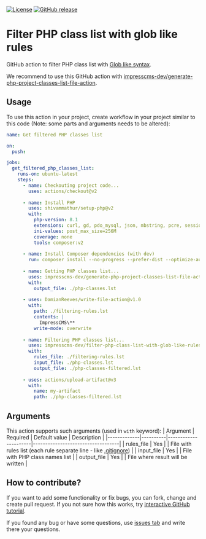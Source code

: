 [![License](https://img.shields.io/github/license/impresscms-dev/filter-php-class-list-with-glob-like-rules-action.svg)](LICENSE)
[![GitHub release](https://img.shields.io/github/release/impresscms-dev/filter-php-class-list-with-glob-like-rules-action.svg)](https://github.com/impresscms-dev/filter-php-class-list-with-glob-like-rules-action/releases)

# Filter PHP class list with glob like rules

GitHub action to filter PHP class list with [Glob like syntax](https://en.wikipedia.org/wiki/Glob_(programming)).

We recommend to use this GitHub action with [impresscms-dev/generate-php-project-classes-list-file-action](https://github.com/impresscms-dev/generate-php-project-classes-list-file-action).

## Usage

To use this action in your project, create workflow in your project similar to this code (Note: some parts and arguments needs to be altered):
```yaml
name: Get filtered PHP classes list

on:
  push:

jobs:
  get_filtered_php_classes_list:
    runs-on: ubuntu-latest
    steps:
      - name: Checkouting project code...
        uses: actions/checkout@v2
        
      - name: Install PHP
        uses: shivammathur/setup-php@v2
        with:
          php-version: 8.1
          extensions: curl, gd, pdo_mysql, json, mbstring, pcre, session
          ini-values: post_max_size=256M
          coverage: none
          tools: composer:v2
          
      - name: Install Composer dependencies (with dev)
        run: composer install --no-progress --prefer-dist --optimize-autoloader
          
      - name: Getting PHP classes list...
        uses: impresscms-dev/generate-php-project-classes-list-file-action@v1.0.0
        with:
          output_file: ./php-classes.lst
          
      - uses: DamianReeves/write-file-action@v1.0
        with:
          path: ./filtering-rules.lst
          contents: |
            ImpressCMS\**
          write-mode: overwrite
      
      - name: Filtering PHP classes list...
        uses: impresscms-dev/filter-php-class-list-with-glob-like-rules-action@v2
        with:
          rules_file: ./filtering-rules.lst
          input_file: ./php-classes.lst
          output_file: ./php-classes-filtered.lst
          
      - uses: actions/upload-artifact@v3
        with:
          name: my-artifact
          path: ./php-classes-filtered.lst
```

## Arguments 

This action supports such arguments (used in `with` keyword):
| Argument    | Required | Default value        | Description                       |
|-------------|----------|----------------------|-----------------------------------|
| rules_file | Yes      |                      | File with rules list (each rule separate line - like [.gitignore](https://git-scm.com/docs/gitignore)) |
| input_file | Yes      |                      | File with PHP class names list |
| output_file | Yes      |                      | File where result will be written |

## How to contribute? 

If you want to add some functionality or fix bugs, you can fork, change and create pull request. If you not sure how this works, try [interactive GitHub tutorial](https://skills.github.com).

If you found any bug or have some questions, use [issues tab](https://github.com/impresscms-dev/filter-php-class-list-with-glob-like-rules-action/issues) and write there your questions.
